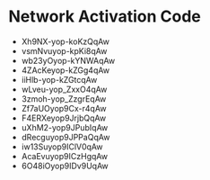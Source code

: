 # Network Activation Code
* Xh9NX-yop-koKzQqAw
* vsmNvuyop-kpKi8qAw
* wb23yOyop-kYNWAqAw
* 4ZAcKeyop-kZGg4qAw
* iiHlb-yop-kZGtcqAw
* wLveu-yop_ZxxO4qAw
* 3zmoh-yop_ZzgrEqAw
* Zf7aUOyop9Cx-r4qAw
* F4ERXeyop9JrjbQqAw
* uXhM2-yop9JPubIqAw
* dRecguyop9JPPaQqAw
* iw13Suyop9IClV0qAw
* AcaEvuyop9ICzHgqAw
* 6O48iOyop9IDv9UqAw